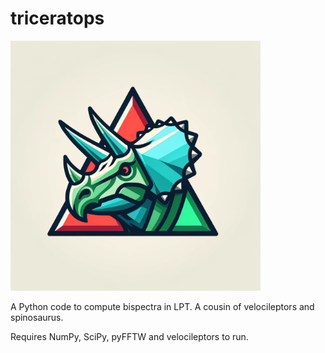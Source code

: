 # triceratops

<img src="logo.png" width="400" height="400"/>



A Python code to compute bispectra in LPT. A cousin of velocileptors and spinosaurus.

Requires NumPy, SciPy, pyFFTW and velocileptors to run.


